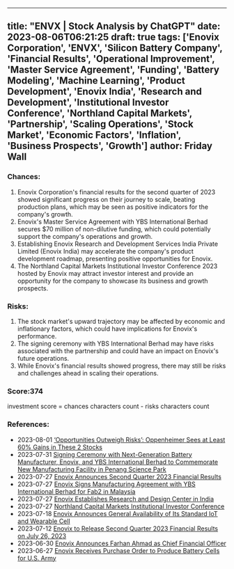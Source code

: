 
---
title: "ENVX | Stock Analysis by ChatGPT"
date: 2023-08-06T06:21:25
draft: true
tags: ['Enovix Corporation', 'ENVX', 'Silicon Battery Company', 'Financial Results', 'Operational Improvement', 'Master Service Agreement', 'Funding', 'Battery Modeling', 'Machine Learning', 'Product Development', 'Enovix India', 'Research and Development', 'Institutional Investor Conference', 'Northland Capital Markets', 'Partnership', 'Scaling Operations', 'Stock Market', 'Economic Factors', 'Inflation', 'Business Prospects', 'Growth']
author: Friday Wall
---

### Chances:
1. Enovix Corporation's financial results for the second quarter of 2023 showed significant progress on their journey to scale, beating production plans, which may be seen as positive indicators for the company's growth.
2. Enovix's Master Service Agreement with YBS International Berhad secures $70 million of non-dilutive funding, which could potentially support the company's operations and growth.
3. Establishing Enovix Research and Development Services India Private Limited (Enovix India) may accelerate the company's product development roadmap, presenting positive opportunities for Enovix.
4. The Northland Capital Markets Institutional Investor Conference 2023 hosted by Enovix may attract investor interest and provide an opportunity for the company to showcase its business and growth prospects.
### Risks:
1. The stock market's upward trajectory may be affected by economic and inflationary factors, which could have implications for Enovix's performance.
2. The signing ceremony with YBS International Berhad may have risks associated with the partnership and could have an impact on Enovix's future operations.
3. While Enovix's financial results showed progress, there may still be risks and challenges ahead in scaling their operations.
### Score:374
investment score = chances characters count - risks characters count
### References:
- 2023-08-01 [‘Opportunities Outweigh Risks’: Oppenheimer Sees at Least 60% Gains in These 2 Stocks](https://finance.yahoo.com/news/opportunities-outweigh-risks-oppenheimer-sees-140518406.html?.tsrc=rss)
- 2023-07-31 [Signing Ceremony with Next-Generation Battery Manufacturer, Enovix, and YBS International Berhad to Commemorate New Manufacturing Facility in Penang Science Park](https://finance.yahoo.com/news/signing-ceremony-next-generation-battery-230000025.html?.tsrc=rss)
- 2023-07-27 [Enovix Announces Second Quarter 2023 Financial Results](https://finance.yahoo.com/news/enovix-announces-second-quarter-2023-200100602.html?.tsrc=rss)
- 2023-07-27 [Enovix Signs Manufacturing Agreement with YBS International Berhad for Fab2 in Malaysia](https://finance.yahoo.com/news/enovix-signs-manufacturing-agreement-ybs-200100146.html?.tsrc=rss)
- 2023-07-27 [Enovix Establishes Research and Design Center in India](https://finance.yahoo.com/news/enovix-establishes-research-design-center-200100601.html?.tsrc=rss)
- 2023-07-27 [Northland Capital Markets Institutional Investor Conference](https://finance.yahoo.com/news/northland-capital-markets-institutional-investor-173000177.html?.tsrc=rss)
- 2023-07-18 [Enovix Announces General Availability of Its Standard IoT and Wearable Cell](https://finance.yahoo.com/news/enovix-announces-general-availability-standard-113000116.html?.tsrc=rss)
- 2023-07-12 [Enovix to Release Second Quarter 2023 Financial Results on July 26, 2023](https://finance.yahoo.com/news/enovix-release-second-quarter-2023-113000570.html?.tsrc=rss)
- 2023-06-30 [Enovix Announces Farhan Ahmad as Chief Financial Officer](https://finance.yahoo.com/news/enovix-announces-farhan-ahmad-chief-200100596.html?.tsrc=rss)
- 2023-06-27 [Enovix Receives Purchase Order to Produce Battery Cells for U.S. Army](https://finance.yahoo.com/news/enovix-receives-purchase-order-produce-113000525.html?.tsrc=rss)


                